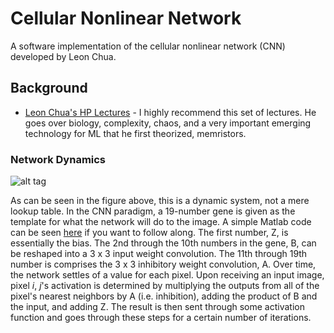 # Cellular Nonlinear Network
A software implementation of the cellular nonlinear network (CNN) developed by Leon Chua.  

## Background
- [Leon Chua's HP Lectures](https://www.youtube.com/watch?v=I1rLjjjjbbE&index=6&list=PLtS6YX0YOX4eAQ6IrOZSta3xjRXzpcXyi) - I highly recommend this set of lectures. He goes over biology, complexity, chaos, and a very important emerging technology for ML that he first theorized, memristors. 

### Network Dynamics
![alt tag](https://github.com/MichaelTeti/CNN_EdgeDetection/blob/master/CNN_Structure.jpg)


As can be seen in the figure above, this is a dynamic system, not a mere lookup table. In the CNN paradigm, a 19-number gene is given as the template for what the network will do to the image. A simple Matlab code can be seen [here](https://github.com/MichaelTeti/CNN_EdgeDetection/blob/master/EdgeCNN.m) if you want to follow along. The first number, Z, is essentially the bias. The 2nd through the 10th numbers in the gene, B, can be reshaped into a 3 x 3 input weight convolution. The 11th through 19th number is comprises the 3 x 3 inhibitory weight convolution, A. Over time, the network settles of a value for each pixel. Upon receiving an input image, pixel *i*, *j*'s activation is determined by multiplying the outputs from all of the pixel's nearest neighbors by A (i.e. inhibition), adding the product of B and the input, and adding Z. The result is then sent through some activation function and goes through these steps for a certain number of iterations.
